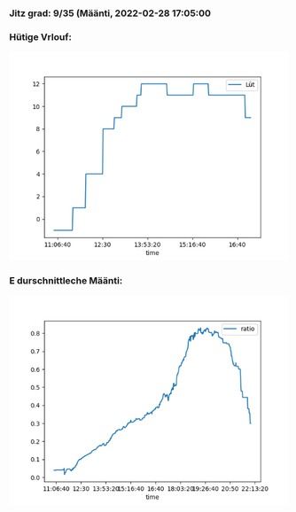 ### Jitz grad: 9/35 (Määnti, 2022-02-28 17:05:00

### Hütige Vrlouf:
![Graph](Today.png)

### E durschnittleche Määnti:
![Graph](Määnti.png)